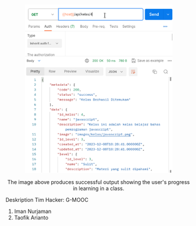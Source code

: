 <p align="center"><img src="https://github.com/nurzaman-now/G-MOOC-4D/blob/Backend/screenshoot/success.png" width="400" alt="Laravel Logo"></P>

<p align="center">The image above produces successful output showing the user's progress in learning in a class.</p>

Deskription Tim Hacker:
G-MOOC

1. Iman Nurjaman
2. Taofik Arianto
